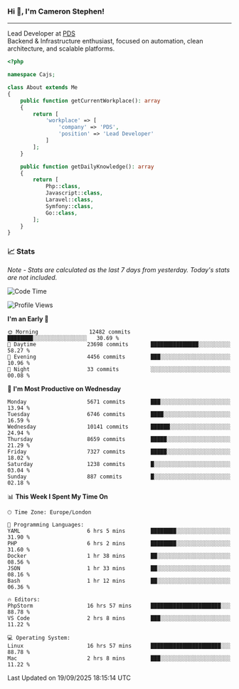 ### Hi 👋, I'm Cameron Stephen!

---

Lead Developer at [PDS](https://prindatasolutions.co.uk)  
Backend & Infrastructure enthusiast, focused on automation, clean architecture, and scalable platforms.


```php
<?php

namespace Cajs;

class About extends Me
{
    public function getCurrentWorkplace(): array
    {
        return [
            'workplace' => [
                'company' => 'PDS',
                'position' => 'Lead Developer'
            ]
        ];
    }

    public function getDailyKnowledge(): array
    {
        return [
            Php::class,
            Javascript::class,
            Laravel::class,
            Symfony::class,
            Go::class,
        ];
    }
}
```

### 📈 Stats
<p><em>Note - Stats are calculated as the last 7 days from yesterday. Today's stats are not included.</em></p>


<!--START_SECTION:waka-->
![Code Time](http://img.shields.io/badge/Code%20Time-4%2C713%20hrs%2019%20mins-blue)

![Profile Views](http://img.shields.io/badge/Profile%20Views-0-blue)

**I'm an Early 🐤** 

```text
🌞 Morning                12482 commits       ████████░░░░░░░░░░░░░░░░░   30.69 % 
🌆 Daytime                23698 commits       ███████████████░░░░░░░░░░   58.27 % 
🌃 Evening                4456 commits        ███░░░░░░░░░░░░░░░░░░░░░░   10.96 % 
🌙 Night                  33 commits          ░░░░░░░░░░░░░░░░░░░░░░░░░   00.08 % 
```
📅 **I'm Most Productive on Wednesday** 

```text
Monday                   5671 commits        ███░░░░░░░░░░░░░░░░░░░░░░   13.94 % 
Tuesday                  6746 commits        ████░░░░░░░░░░░░░░░░░░░░░   16.59 % 
Wednesday                10141 commits       ██████░░░░░░░░░░░░░░░░░░░   24.94 % 
Thursday                 8659 commits        █████░░░░░░░░░░░░░░░░░░░░   21.29 % 
Friday                   7327 commits        █████░░░░░░░░░░░░░░░░░░░░   18.02 % 
Saturday                 1238 commits        █░░░░░░░░░░░░░░░░░░░░░░░░   03.04 % 
Sunday                   887 commits         █░░░░░░░░░░░░░░░░░░░░░░░░   02.18 % 
```


📊 **This Week I Spent My Time On** 

```text
🕑︎ Time Zone: Europe/London

💬 Programming Languages: 
YAML                     6 hrs 5 mins        ████████░░░░░░░░░░░░░░░░░   31.90 % 
PHP                      6 hrs 2 mins        ████████░░░░░░░░░░░░░░░░░   31.60 % 
Docker                   1 hr 38 mins        ██░░░░░░░░░░░░░░░░░░░░░░░   08.56 % 
JSON                     1 hr 33 mins        ██░░░░░░░░░░░░░░░░░░░░░░░   08.16 % 
Bash                     1 hr 12 mins        ██░░░░░░░░░░░░░░░░░░░░░░░   06.36 % 

🔥 Editors: 
PhpStorm                 16 hrs 57 mins      ██████████████████████░░░   88.78 % 
VS Code                  2 hrs 8 mins        ███░░░░░░░░░░░░░░░░░░░░░░   11.22 % 

💻 Operating System: 
Linux                    16 hrs 57 mins      ██████████████████████░░░   88.78 % 
Mac                      2 hrs 8 mins        ███░░░░░░░░░░░░░░░░░░░░░░   11.22 % 
```


 Last Updated on 19/09/2025 18:15:14 UTC
<!--END_SECTION:waka-->
